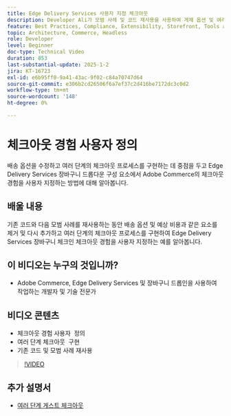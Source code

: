 ```yaml
---
title: Edge Delivery Services 사용자 지정 체크아웃
description: Developer Ali가 모범 사례 및 코드 재사용을 사용하여 게재 옵션 및 여러 단계 체크아웃을 포함하여 Adobe Commerce 체크아웃을 사용자 지정하는 방법을 알아봅니다. ​
feature: Best Practices, Compliance, Extensibility, Storefront, Tools and External Services
topic: Architecture, Commerce, Headless
role: Developer
level: Beginner
doc-type: Technical Video
duration: 853
last-substantial-update: 2025-1-2
jira: KT-16723
exl-id: e6b95ff0-9a41-43ac-9f02-c84a70747d64
source-git-commit: e306b2cd26506f6a7ef37c2d416be7172dc3c0d2
workflow-type: tm+mt
source-wordcount: '148'
ht-degree: 0%

---
```


# 체크아웃 경험 사용자 정의

배송 옵션을 수정하고 여러 단계의 체크아웃 프로세스를 구현하는 데 중점을 두고 Edge Delivery Services 장바구니 드롭다운 구성 요소에서 Adobe Commerce의 체크아웃 경험을 사용자 지정하는 방법에 대해 알아봅니다.

## 배울 내용

기존 코드와 다음 모범 사례를 재사용하는 동안 배송 옵션 및 예상 비용과 같은 요소를 제거 및 다시 추가하고 여러 단계의 체크아웃 프로세스를 구현하여 Edge Delivery Services 장바구니 체크인 체크아웃 경험을 사용자 지정하는 예를 알아봅니다. &#x200B;

## 이 비디오는 누구의 것입니까?

* Adobe Commerce, Edge Delivery Services 및 장바구니 드롭인을 사용하여 작업하는 개발자 및 기술 전문가

## 비디오 콘텐츠

* 체크아웃 경험 사용자 &#x200B; 정의
* 여러 단계 체크아웃 &#x200B; 구현
* 기존 코드 및 모범 사례 재사용

>[!VIDEO](https://video.tv.adobe.com/v/3442650?learn=on)

## 추가 설명서

* [여러 단계 게스트 체크아웃](https://experienceleague.adobe.com/developer/commerce/storefront/dropins/checkout/tutorials/multi-step/)
